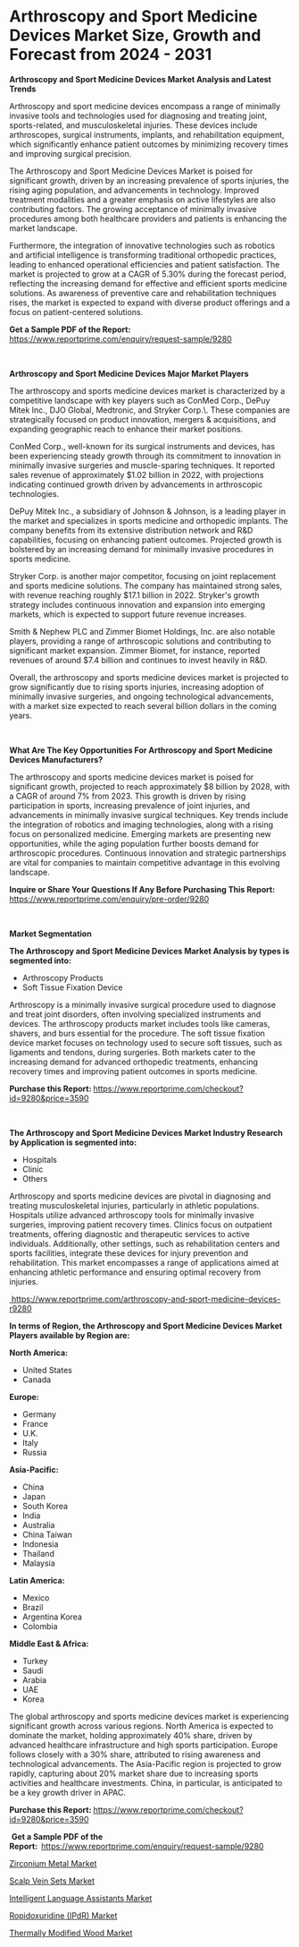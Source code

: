 <p><h1>Arthroscopy and Sport Medicine Devices Market Size, Growth and Forecast from 2024 - 2031</h1></p><p><strong>Arthroscopy and Sport Medicine Devices Market Analysis and Latest Trends</strong></p>
<p><p>Arthroscopy and sport medicine devices encompass a range of minimally invasive tools and technologies used for diagnosing and treating joint, sports-related, and musculoskeletal injuries. These devices include arthroscopes, surgical instruments, implants, and rehabilitation equipment, which significantly enhance patient outcomes by minimizing recovery times and improving surgical precision.</p><p>The Arthroscopy and Sport Medicine Devices Market is poised for significant growth, driven by an increasing prevalence of sports injuries, the rising aging population, and advancements in technology. Improved treatment modalities and a greater emphasis on active lifestyles are also contributing factors. The growing acceptance of minimally invasive procedures among both healthcare providers and patients is enhancing the market landscape.</p><p>Furthermore, the integration of innovative technologies such as robotics and artificial intelligence is transforming traditional orthopedic practices, leading to enhanced operational efficiencies and patient satisfaction. The market is projected to grow at a CAGR of 5.30% during the forecast period, reflecting the increasing demand for effective and efficient sports medicine solutions. As awareness of preventive care and rehabilitation techniques rises, the market is expected to expand with diverse product offerings and a focus on patient-centered solutions.</p></p>
<p><strong>Get a Sample PDF of the Report:&nbsp;</strong> <a href="https://www.reportprime.com/enquiry/request-sample/9280?utm_campaign=1091&utm_medium=2&utm_source=Github&utm_content=ia&utm_term=28112024&utm_id=arthroscopy-and-sport-medicine-devices">https://www.reportprime.com/enquiry/request-sample/9280</a></p>
<p>&nbsp;</p>
<p><strong>Arthroscopy and Sport Medicine Devices Major Market Players</strong></p>
<p><p>The arthroscopy and sports medicine devices market is characterized by a competitive landscape with key players such as ConMed Corp., DePuy Mitek Inc., DJO Global, Medtronic, and Stryker Corp.\. These companies are strategically focused on product innovation, mergers & acquisitions, and expanding geographic reach to enhance their market positions.</p><p>ConMed Corp., well-known for its surgical instruments and devices, has been experiencing steady growth through its commitment to innovation in minimally invasive surgeries and muscle-sparing techniques. It reported sales revenue of approximately $1.02 billion in 2022, with projections indicating continued growth driven by advancements in arthroscopic technologies.</p><p>DePuy Mitek Inc., a subsidiary of Johnson & Johnson, is a leading player in the market and specializes in sports medicine and orthopedic implants. The company benefits from its extensive distribution network and R&D capabilities, focusing on enhancing patient outcomes. Projected growth is bolstered by an increasing demand for minimally invasive procedures in sports medicine.</p><p>Stryker Corp. is another major competitor, focusing on joint replacement and sports medicine solutions. The company has maintained strong sales, with revenue reaching roughly $17.1 billion in 2022. Stryker's growth strategy includes continuous innovation and expansion into emerging markets, which is expected to support future revenue increases.</p><p>Smith & Nephew PLC and Zimmer Biomet Holdings, Inc. are also notable players, providing a range of arthroscopic solutions and contributing to significant market expansion. Zimmer Biomet, for instance, reported revenues of around $7.4 billion and continues to invest heavily in R&D.</p><p>Overall, the arthroscopy and sports medicine devices market is projected to grow significantly due to rising sports injuries, increasing adoption of minimally invasive surgeries, and ongoing technological advancements, with a market size expected to reach several billion dollars in the coming years.</p></p>
<p>&nbsp;</p>
<p><strong>What Are The Key Opportunities For Arthroscopy and Sport Medicine Devices Manufacturers?</strong></p>
<p><p>The arthroscopy and sports medicine devices market is poised for significant growth, projected to reach approximately $8 billion by 2028, with a CAGR of around 7% from 2023. This growth is driven by rising participation in sports, increasing prevalence of joint injuries, and advancements in minimally invasive surgical techniques. Key trends include the integration of robotics and imaging technologies, along with a rising focus on personalized medicine. Emerging markets are presenting new opportunities, while the aging population further boosts demand for arthroscopic procedures. Continuous innovation and strategic partnerships are vital for companies to maintain competitive advantage in this evolving landscape.</p></p>
<p><strong>Inquire or Share Your Questions If Any Before Purchasing This Report:</strong> <a href="https://www.reportprime.com/enquiry/pre-order/9280?utm_campaign=1091&utm_medium=2&utm_source=Github&utm_content=ia&utm_term=28112024&utm_id=arthroscopy-and-sport-medicine-devices">https://www.reportprime.com/enquiry/pre-order/9280</a></p>
<p>&nbsp;</p>
<p><strong>Market Segmentation</strong></p>
<p><strong>The Arthroscopy and Sport Medicine Devices Market Analysis by types is segmented into:</strong></p>
<p><ul><li>Arthroscopy Products</li><li>Soft Tissue Fixation Device</li></ul></p>
<p><p>Arthroscopy is a minimally invasive surgical procedure used to diagnose and treat joint disorders, often involving specialized instruments and devices. The arthroscopy products market includes tools like cameras, shavers, and burs essential for the procedure. The soft tissue fixation device market focuses on technology used to secure soft tissues, such as ligaments and tendons, during surgeries. Both markets cater to the increasing demand for advanced orthopedic treatments, enhancing recovery times and improving patient outcomes in sports medicine.</p></p>
<p><strong>Purchase this Report:&nbsp;</strong><a href="https://www.reportprime.com/checkout?id=9280&price=3590&utm_campaign=1091&utm_medium=2&utm_source=Github&utm_content=ia&utm_term=28112024&utm_id=arthroscopy-and-sport-medicine-devices">https://www.reportprime.com/checkout?id=9280&price=3590</a></p>
<p>&nbsp;</p>
<p><strong>The Arthroscopy and Sport Medicine Devices Market Industry Research by Application is segmented into:</strong></p>
<p><ul><li>Hospitals</li><li>Clinic</li><li>Others</li></ul></p>
<p><p>Arthroscopy and sports medicine devices are pivotal in diagnosing and treating musculoskeletal injuries, particularly in athletic populations. Hospitals utilize advanced arthroscopy tools for minimally invasive surgeries, improving patient recovery times. Clinics focus on outpatient treatments, offering diagnostic and therapeutic services to active individuals. Additionally, other settings, such as rehabilitation centers and sports facilities, integrate these devices for injury prevention and rehabilitation. This market encompasses a range of applications aimed at enhancing athletic performance and ensuring optimal recovery from injuries.</p></p>
<p><a href="https://www.reportprime.com/arthroscopy-and-sport-medicine-devices-r9280?utm_campaign=1091&utm_medium=2&utm_source=Github&utm_content=ia&utm_term=28112024&utm_id=arthroscopy-and-sport-medicine-devices">&nbsp;https://www.reportprime.com/arthroscopy-and-sport-medicine-devices-r9280</a></p>
<p><strong>In terms of Region, the Arthroscopy and Sport Medicine Devices Market Players available by Region are:</strong></p>
<p>
    <p> <strong> North America: </strong>
        <ul>
            <li>United States</li>
            <li>Canada</li>
        </ul>
        </p> 
    <p> <strong> Europe: </strong>
        <ul>
            <li>Germany</li>
            <li>France</li>
            <li>U.K.</li>
            <li>Italy</li>
            <li>Russia</li>
        </ul>
        </p> 
    <p> <strong> Asia-Pacific: </strong>
        <ul>
            <li>China</li>
            <li>Japan</li>
            <li>South Korea</li>
            <li>India</li>
            <li>Australia</li>
            <li>China Taiwan</li>
            <li>Indonesia</li>
            <li>Thailand</li>
            <li>Malaysia</li>
        </ul>
        </p> 
    <p> <strong> Latin America: </strong>
        <ul>
            <li>Mexico</li>
            <li>Brazil</li>
            <li>Argentina Korea</li>
            <li>Colombia</li>
        </ul>
        </p> 
    <p> <strong> Middle East & Africa: </strong>
        <ul>
            <li>Turkey</li>
            <li>Saudi</li>
            <li>Arabia</li>
            <li>UAE</li>
            <li>Korea</li>
        </ul>
    </p>
    </p>
<p><p>The global arthroscopy and sports medicine devices market is experiencing significant growth across various regions. North America is expected to dominate the market, holding approximately 40% share, driven by advanced healthcare infrastructure and high sports participation. Europe follows closely with a 30% share, attributed to rising awareness and technological advancements. The Asia-Pacific region is projected to grow rapidly, capturing about 20% market share due to increasing sports activities and healthcare investments. China, in particular, is anticipated to be a key growth driver in APAC.</p></p>
<p><strong>Purchase this Report: </strong><a href="https://www.reportprime.com/checkout?id=9280&price=3590&utm_campaign=1091&utm_medium=2&utm_source=Github&utm_content=ia&utm_term=28112024&utm_id=arthroscopy-and-sport-medicine-devices">https://www.reportprime.com/checkout?id=9280&price=3590</a></p>
<p>&nbsp;<strong>Get a Sample PDF of the Report:&nbsp;&nbsp;</strong><a href="https://www.reportprime.com/enquiry/request-sample/9280?utm_campaign=1091&utm_medium=2&utm_source=Github&utm_content=ia&utm_term=28112024&utm_id=arthroscopy-and-sport-medicine-devices">https://www.reportprime.com/enquiry/request-sample/9280</a></p>
<p><strong></strong></p>
<p><p><a href="https://www.linkedin.com/pulse/pulse-zirconium-metal-rhythms-change-market-resonance-d9tse?utm_campaign=1091&utm_medium=2&utm_source=Github&utm_content=ia&utm_term=28112024&utm_id=arthroscopy-and-sport-medicine-devices">Zirconium Metal Market</a></p><p><a href="https://github.com/GenaGaines34/Market-Research-Report-List-1/blob/main/scalp-vein-sets-market.md?utm_campaign=1091&utm_medium=2&utm_source=Github&utm_content=ia&utm_term=28112024&utm_id=arthroscopy-and-sport-medicine-devices">Scalp Vein Sets Market</a></p><p><a href="https://issuu.com/reportprime-2/docs/intelligent-language-assistants-mar_6b1f8c63d48cfe?utm_campaign=1091&utm_medium=2&utm_source=Github&utm_content=ia&utm_term=28112024&utm_id=arthroscopy-and-sport-medicine-devices">Intelligent Language Assistants Market</a></p><p><a href="https://issuu.com/reportprime-2/docs/ropidoxuridine-ipdr-market-size-203_54d24f56b49f84?utm_campaign=1091&utm_medium=2&utm_source=Github&utm_content=ia&utm_term=28112024&utm_id=arthroscopy-and-sport-medicine-devices">Ropidoxuridine (IPdR) Market</a></p><p><a href="https://www.linkedin.com/pulse/thermally-modified-wood-market-trends-insights-type-application-bufne?utm_campaign=1091&utm_medium=2&utm_source=Github&utm_content=ia&utm_term=28112024&utm_id=arthroscopy-and-sport-medicine-devices">Thermally Modified Wood Market</a></p></p>
